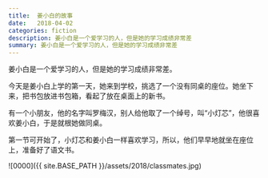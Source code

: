 ```yaml
---
title:  姜小白的故事
date:   2018-04-02
categories: fiction
description: 姜小白是一个爱学习的人，但是她的学习成绩非常差
summary: 姜小白是一个爱学习的人，但是她的学习成绩非常差
---
```


姜小白是一个爱学习的人，但是她的学习成绩非常差。

今天是姜小白上学的第一天，她来到学校，挑选了一个没有同桌的座位。她坐下来，把书包放进书包箱，看起了放在桌面上的新书。

有一个小朋友，他的名字叫罗梅汉，别人给他取了一个绰号，叫“小灯芯”，他很喜欢姜小白，于是就根她做同桌。

第一节可开始了，小灯芯和姜小白一样喜欢学习，所以，他们早早地就坐在座位上，准备好了语文书。

![0000]({{ site.BASE_PATH }}/assets/2018/classmates.jpg)
